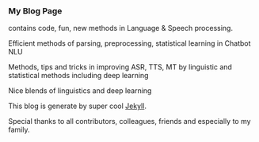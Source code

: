 ### My Blog Page

contains code, fun, new methods in Language & Speech processing.

Efficient methods of parsing, preprocessing, statistical learning in Chatbot NLU 

Methods, tips and tricks in improving  ASR, TTS, MT by linguistic and statistical methods including deep learning

Nice blends of linguistics and deep learning

This blog is generate by super cool [Jekyll](https://jekyllrb.com/).

Special thanks to all contributors, colleagues, friends and especially to my family.
